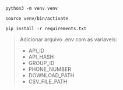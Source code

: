 ```
python3 -m venv venv
```

```
source venv/bin/activate
```

```
pip install -r requirements.txt
```

> Adicionar arquivo .env com as variaveis:
> * API_ID
> * API_HASH
> * GROUP_ID
> * PHONE_NUMBER
> * DOWNLOAD_PATH
> * CSV_FILE_PATH
